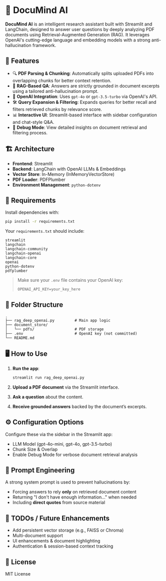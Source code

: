 # 📘 DocuMind AI

**DocuMind AI** is an intelligent research assistant built with Streamlit and LangChain, designed to answer user questions by deeply analyzing PDF documents using Retrieval-Augmented Generation (RAG). It leverages OpenAI's cutting-edge language and embedding models with a strong anti-hallucination framework.

## 🚀 Features

- 🔍 **PDF Parsing & Chunking**: Automatically splits uploaded PDFs into overlapping chunks for better context retention.
- 🧠 **RAG-Based QA**: Answers are strictly grounded in document excerpts using a tailored anti-hallucination prompt.
- 🔐 **OpenAI Integration**: Uses `gpt-4o` or `gpt-3.5-turbo` via OpenAI's API.
- 🛠️ **Query Expansion & Filtering**: Expands queries for better recall and filters retrieved chunks by relevance score.
- 📊 **Interactive UI**: Streamlit-based interface with sidebar configuration and chat-style Q&A.
- 🧪 **Debug Mode**: View detailed insights on document retrieval and filtering process.

## 🏗️ Architecture

- **Frontend**: Streamlit
- **Backend**: LangChain with OpenAI LLMs & Embeddings
- **Vector Store**: In-Memory (InMemoryVectorStore)
- **PDF Loader**: PDFPlumber
- **Environment Management**: `python-dotenv`

## 🧰 Requirements

Install dependencies with:

```bash
pip install -r requirements.txt
```

Your `requirements.txt` should include:

```text
streamlit
langchain
langchain-community
langchain-openai
langchain-core
openai
python-dotenv
pdfplumber
```

> Make sure your `.env` file contains your OpenAI key:
>
> ```
> OPENAI_API_KEY=your_key_here
> ```

## 📂 Folder Structure

```
.
├── rag_deep_openai.py         # Main app logic
├── document_store/
│   └── pdfs/                  # PDF storage
├── .env                       # OpenAI key (not committed)
└── README.md
```

## 🖥️ How to Use

1. **Run the app**:

   ```bash
   streamlit run rag_deep_openai.py
   ```

2. **Upload a PDF document** via the Streamlit interface.
3. **Ask a question** about the content.
4. **Receive grounded answers** backed by the document’s excerpts.

## ⚙️ Configuration Options

Configure these via the sidebar in the Streamlit app:

- LLM Model (gpt-4o-mini, gpt-4o, gpt-3.5-turbo)
- Chunk Size & Overlap
- Enable Debug Mode for verbose document retrieval analysis

## 🧠 Prompt Engineering

A strong system prompt is used to prevent hallucinations by:

- Forcing answers to rely **only** on retrieved document content
- Returning "I don't have enough information..." when needed
- Including **direct quotes** from source material

## 📌 TODOs / Future Enhancements

- Add persistent vector storage (e.g., FAISS or Chroma)
- Multi-document support
- UI enhancements & document highlighting
- Authentication & session-based context tracking

## 📄 License

MIT License
